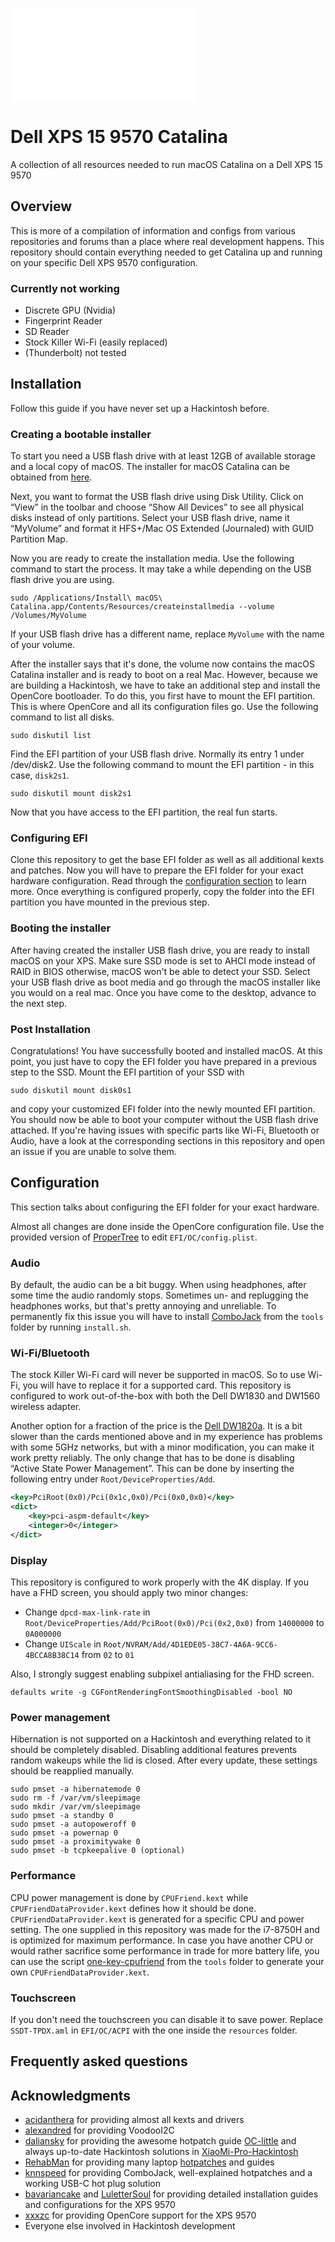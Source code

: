 ![Screenshot](img/screenshot.img)

# Dell XPS 15 9570 Catalina
A collection of all resources needed to run macOS Catalina on a Dell XPS 15 9570

## Overview
This is more of a compilation of information and configs from various repositories and forums than a place where real development happens. This repository should contain everything needed to get Catalina up and running on your specific Dell XPS 9570 configuration.

### Currently not working
- Discrete GPU (Nvidia)
- Fingerprint Reader
- SD Reader
- Stock Killer Wi-Fi (easily replaced)
- (Thunderbolt) not tested

## Installation
Follow this guide if you have never set up a Hackintosh before.

### Creating a bootable installer
To start you need a USB flash drive with at least 12GB of available storage and a local copy of macOS. The installer for macOS Catalina can be obtained from [here](https://itunes.apple.com/de/app/macos-catalina/id1466841314?ls=1&mt=12).

Next, you want to format the USB flash drive using Disk Utility. Click on “View” in the toolbar and choose “Show All Devices” to see all physical disks instead of only partitions. Select your USB flash drive, name it “MyVolume” and format it HFS+/Mac OS Extended (Journaled) with GUID Partition Map.

Now you are ready to create the installation media. Use the following command to start the process. It may take a while depending on the USB flash drive you are using.

```sudo /Applications/Install\ macOS\ Catalina.app/Contents/Resources/createinstallmedia --volume /Volumes/MyVolume```

If your USB flash drive has a different name, replace ```MyVolume``` with the name of your volume.

After the installer says that it's done, the volume now contains the macOS Catalina installer and is ready to boot on a real Mac. However, because we are building a Hackintosh, we have to take an additional step and install the OpenCore bootloader. To do this, you first have to mount the EFI partition. This is where OpenCore and all its configuration files go. Use the following command to list all disks.

```sudo diskutil list```

Find the EFI partition of your USB flash drive. Normally its entry 1 under /dev/disk2. Use the following command to mount the EFI partition - in this case, ```disk2s1```.

```sudo diskutil mount disk2s1```

Now that you have access to the EFI partition, the real fun starts.

### Configuring EFI
Clone this repository to get the base EFI folder as well as all additional kexts and patches. Now you will have to prepare the EFI folder for your exact hardware configuration. Read through the [configuration section](#configuration) to learn more. Once everything is configured properly, copy the folder into the EFI partition you have mounted in the previous step.

### Booting the installer
After having created the installer USB flash drive, you are ready to install macOS on your XPS. Make sure SSD mode is set to AHCI mode instead of RAID in BIOS otherwise, macOS won't be able to detect your SSD. Select your USB flash drive as boot media and go through the macOS installer like you would on a real mac. Once you have come to the desktop, advance to the next step.

### Post Installation
Congratulations! You have successfully booted and installed macOS. At this point, you just have to copy the EFI folder you have prepared in a previous step to the SSD. Mount the EFI partition of your SSD with

```sudo diskutil mount disk0s1```

and copy your customized EFI folder into the newly mounted EFI partition. You should now be able to boot your computer without the USB flash drive attached. If you're having issues with specific parts like Wi-Fi, Bluetooth or Audio, have a look at the corresponding sections in this repository and open an issue if you are unable to solve them.

## Configuration
This section talks about configuring the EFI folder for your exact hardware.

Almost all changes are done inside the OpenCore configuration file. Use the provided version of [ProperTree](https://github.com/corpnewt/ProperTree) to edit ```EFI/OC/config.plist```.

### Audio
By default, the audio can be a bit buggy. When using headphones, after some time the audio randomly stops. Sometimes un- and replugging the headphones works, but that's pretty annoying and unreliable. To permanently fix this issue you will have to install [ComboJack](https://github.com/hackintosh-stuff/ComboJack/tree/master/ComboJack_Installer) from the ```tools``` folder by running ```install.sh```.

### Wi-Fi/Bluetooth
The stock Killer Wi-Fi card will never be supported in macOS. So to use Wi-Fi, you will have to replace it for a supported card. This repository is configured to work out-of-the-box with both the Dell DW1830 and DW1560 wireless adapter.

Another option for a fraction of the price is the [Dell DW1820a](https://www.aliexpress.com/item/32918457901.html). It is a bit slower than the cards mentioned above and in my experience has problems with some 5GHz networks, but with a minor modification, you can make it work pretty reliably. The only change that has to be done is disabling “Active State Power Management”. This can be done by inserting the following entry under ```Root/DeviceProperties/Add```.

```xml
<key>PciRoot(0x0)/Pci(0x1c,0x0)/Pci(0x0,0x0)</key>
<dict>
    <key>pci-aspm-default</key>
    <integer>0</integer>
</dict>
```

### Display
This repository is configured to work properly with the 4K display. If you have a FHD screen, you should apply two minor changes:

- Change ```dpcd-max-link-rate``` in ```Root/DeviceProperties/Add/PciRoot(0x0)/Pci(0x2,0x0)``` from ```14000000``` to ```0A000000```
- Change ```UIScale``` in ```Root/NVRAM/Add/4D1EDE05-38C7-4A6A-9CC6-4BCCA8B38C14``` from ```02``` to ```01```

Also, I strongly suggest enabling subpixel antialiasing for the FHD screen.

```defaults write -g CGFontRenderingFontSmoothingDisabled -bool NO```

### Power management
Hibernation is not supported on a Hackintosh and everything related to it should be completely disabled. Disabling additional features prevents random wakeups while the lid is closed. After every update, these settings should be reapplied manually.

```
sudo pmset -a hibernatemode 0
sudo rm -f /var/vm/sleepimage
sudo mkdir /var/vm/sleepimage
sudo pmset -a standby 0
sudo pmset -a autopoweroff 0
sudo pmset -a powernap 0
sudo pmset -a proximitywake 0
sudo pmset -b tcpkeepalive 0 (optional)
```

### Performance
CPU power management is done by ```CPUFriend.kext``` while ```CPUFriendDataProvider.kext``` defines how it should be done. ```CPUFriendDataProvider.kext``` is generated for a specific CPU and power setting. The one supplied in this repository was made for the i7-8750H and is optimized for maximum performance. In case you have another CPU or would rather sacrifice some performance in trade for more battery life, you can use the script [one-key-cpufriend](https://github.com/stevezhengshiqi/one-key-cpufriend) from the ```tools``` folder to generate your own ```CPUFriendDataProvider.kext```.

### Touchscreen
If you don't need the touchscreen you can disable it to save power. Replace ```SSDT-TPDX.aml``` in ```EFI/OC/ACPI``` with the one inside the ```resources``` folder.

## Frequently asked questions

## Acknowledgments
- [acidanthera](https://github.com/acidanthera) for providing almost all kexts and drivers
- [alexandred](https://github.com/alexandred) for providing VoodooI2C
- [daliansky](https://github.com/daliansky) for providing the awesome hotpatch guide [OC-little](https://github.com/daliansky/OC-little/) and always up-to-date Hackintosh solutions in [XiaoMi-Pro-Hackintosh](https://github.com/daliansky/XiaoMi-Pro-Hackintosh)
- [RehabMan](https://github.com/RehabMan) for providing many laptop [hotpatches](https://github.com/RehabMan/OS-X-Clover-Laptop-Config/tree/master/hotpatch) and guides
- [knnspeed](https://www.tonymacx86.com/threads/guide-dell-xps-15-9560-4k-touch-1tb-ssd-32gb-ram-100-adobergb.224486) for providing ComboJack, well-explained hotpatches and a working USB-C hot plug solution
- [bavariancake](https://github.com/bavariancake/XPS9570-macOS) and [LuletterSoul](https://github.com/LuletterSoul/Dell-XPS-15-9570-macOS-Mojave) for providing detailed installation guides and configurations for the XPS 9570
- [xxxzc](https://github.com/xxxzc/xps15-9550-macos) for providing OpenCore support for the XPS 9570
- Everyone else involved in Hackintosh development
